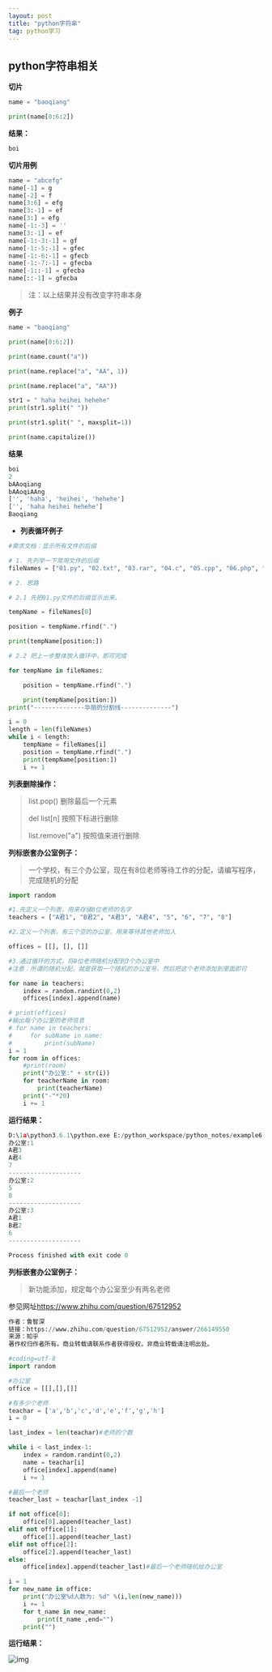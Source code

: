 ```yaml
---
layout: post
title: "python字符串"
tag: python学习
---
```

## python字符串相关

**切片**

~~~python
name = "baoqiang"

print(name[0:6:2])
~~~

**结果：**

~~~python
boi
~~~

**切片用例**

~~~python
name = "abcefg"
name[-1] = g
name[-2] = f
name[3:6] = efg
name[3:-1] = ef
name[3:] = efg
name[-1:-3] = ''
name[3:-1] = ef
name[-1:-3:-1] = gf
name[-1:-5:-1] = gfec
name[-1:-6:-1] = gfecb
name[-1:-7:-1] = gfecba
name[-1::-1] = gfecba
name[::-1] = gfecba
~~~



> 注：以上结果并没有改变字符串本身

**例子**

~~~python
name = "baoqiang"

print(name[0:6:2])

print(name.count("a"))

print(name.replace("a", "AA", 1))

print(name.replace("a", "AA"))

str1 = " haha heihei hehehe"
print(str1.split(" "))

print(str1.split(" ", maxsplit=1))

print(name.capitalize())
~~~

**结果**

~~~python
boi
2
bAAoqiang
bAAoqiAAng
['', 'haha', 'heihei', 'hehehe']
['', 'haha heihei hehehe']
Baoqiang
~~~

-  **列表循环例子**

~~~python
#需求文档：显示所有文件的后缀

# 1. 先列举一下常用文件的后缀
fileNames = ["01.py", "02.txt", "03.rar", "04.c", "05.cpp", "06.php", "07.java", "index.html", "finally.doc"]

# 2. 思路

# 2.1 先把01.py文件的后缀显示出来。

tempName = fileNames[0]

position = tempName.rfind(".")

print(tempName[position:])

# 2.2 把上一步整体放入循环中，即可完成

for tempName in fileNames:

    position = tempName.rfind(".")

    print(tempName[position:])
print("--------------华丽的分割线--------------")

i = 0
length = len(fileNames)
while i < length:
    tempName = fileNames[i]
    position = tempName.rfind(".")
    print(tempName[position:])
    i += 1
~~~

**列表删除操作：**

>list.pop()  删除最后一个元素
>
>del list[n]  按照下标进行删除
>
>list.remove("a")  按照值来进行删除

**列标嵌套办公室例子：**

> 一个学校，有三个办公室，现在有8位老师等待工作的分配，请编写程序，完成随机的分配

~~~python
import random

#1.先定义一个列表，用来存储8位老师的名字
teachers = ["A君1", "B君2", "A君3", "A君4", "5", "6", "7", "8"]

#2.定义一个列表，有三个空的办公室，用来等待其他老师加入

offices = [[], [], []]

#3.通过循环的方式，将8位老师随机分配到3个办公室中
#注意：所谓的随机分配，就是获取一个随机的办公室号，然后把这个老师添加到里面即可

for name in teachers:
    index = random.randint(0,2)
    offices[index].append(name)

# print(offices)
#输出每个办公室的老师信息
# for name in teachers:
#     for subName in name:
#         print(subName)
i = 1
for room in offices:
    #print(room)
    print("办公室:" + str(i))
    for teacherName in room:
        print(teacherName)
    print("-"*20)
    i += 1
~~~

**运行结果：**

~~~python
D:\1a\python3.6.1\python.exe E:/python_workspace/python_notes/example6-office.py
办公室:1
A君3
A君4
7
--------------------
办公室:2
5
8
--------------------
办公室:3
A君1
B君2
6
--------------------

Process finished with exit code 0

~~~

**列标嵌套办公室例子：**

> 新功能添加，规定每个办公室至少有两名老师

参见网址<https://www.zhihu.com/question/67512952>

~~~python
作者：鲁智深
链接：https://www.zhihu.com/question/67512952/answer/266149550
来源：知乎
著作权归作者所有。商业转载请联系作者获得授权，非商业转载请注明出处。

#coding=utf-8
import random

#办公室
office = [[],[],[]]

#有多少个老师
teachar = ['a','b','c','d','e','f','g','h']
i = 0

last_index = len(teachar)#老师的个数

while i < last_index-1:
    index = random.randint(0,2)
    name = teachar[i]
    office[index].append(name)
    i += 1

#最后一个老师
teacher_last = teachar[last_index -1]

if not office[0]:
    office[0].append(teacher_last)
elif not office[1]:
    office[1].append(teacher_last)
elif not office[2]:
    office[2].append(teacher_last)
else:
    office[index].append(teacher_last)#最后一个老师随机给办公室

i = 1
for new_name in office:
    print("办公室%d人数为: %d" %(i,len(new_name)))
    i += 1
    for t_name in new_name:
        print(t_name ,end="")
    print("")
~~~

**运行结果：**

![img](https://pic2.zhimg.com/80/v2-69391f8587147b92689db005f0a3d941_hd.jpg)